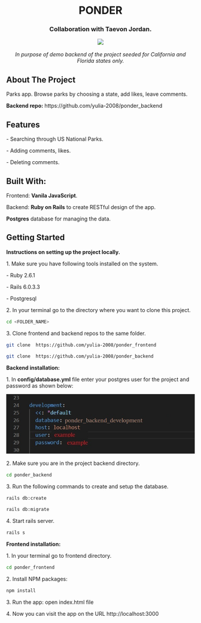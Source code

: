 

<h1 align="center">PONDER</h1>
<h3 align="center">Collaboration with Taevon Jordan.</h3>
<div align="center">
<img src="./ponder-demo.gif"></img>
<p><i>In purpose of demo backend of the project seeded for California and Florida states only.</i> </p>
</div>
<h2>About The Project</h2>
<p> Parks app. Browse parks by choosing a state, add likes, leave comments.</p> 
<p><b>Backend repo:</b> https://github.com/yulia-2008/ponder_backend</p> 

<h2>Features</h2>
<p>- Searching through US National Parks.</p>
<p>- Adding comments, likes.</p>
<p>- Deleting comments.</p>

<h2>Built With:</h2>
  <p> Frontend: <b>Vanila JavaScript</b>. </p>
  <p> Backend: <b>Ruby on Rails</b> to create RESTful design of the app.</p>
  <p>          <b>Postgres</b> database for managing the data.</p>
  
<h2>Getting Started</h2>
<p><b>Instructions on setting up the project locally.</b> </p>
<p> 1. Make sure you have following tools installed on the system.</p>
<p>- Ruby 2.6.1 </p>
<p>- Rails 6.0.3.3 </p>
<p>- Postgresql </p>
<p> 2. In your terminal go to the directory where you want to clone this project.</p>

```sh
cd <FOLDER_NAME>
```

<p> 3.  Clone frontend and backend repos to the same folder.</p>

```sh
git clone  https://github.com/yulia-2008/ponder_frontend
```

```sh
git clone  https://github.com/yulia-2008/ponder_backend
```
<p> <b>Backend installation: </b> </p>

<p> 1. In <b>config/database.yml</b> file enter your postgres user for the project and password as shown below:</p>
 <div align="center">
 <img src="./database_example.jpg"></img>
 </div>
 
 <p> 2. Make sure you are in the project backend directory. </p>
      
```sh
cd ponder_backend
```
 
 <p> 3. Run the following commands to create and setup the database. </p>
     
```sh
rails db:create
```
     
```sh
rails db:migrate
``` 
 <p> 4. Start rails server.</p>

```sh
rails s
```
<p> <b>Frontend installation: </b></p>
 <p> 1. In your terminal go to frontend directory.</p>
 
```sh
cd ponder_frontend
```

 <p> 2. Install NPM packages:</p>
 
```sh
npm install
```

 <p> 3. Run the app: open index.html file</p>

<p> 4. Now you can visit the app on the URL http://localhost:3000 </p>





